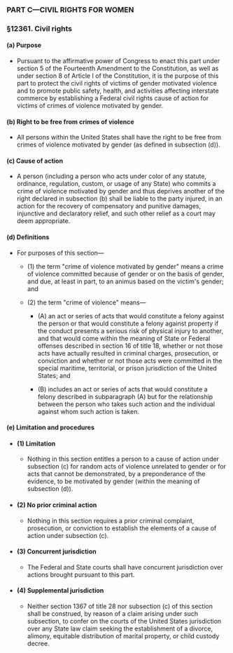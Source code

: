 ### PART C—CIVIL RIGHTS FOR WOMEN

### §12361. Civil rights
#### (a) Purpose
* Pursuant to the affirmative power of Congress to enact this part under section 5 of the Fourteenth Amendment to the Constitution, as well as under section 8 of Article I of the Constitution, it is the purpose of this part to protect the civil rights of victims of gender motivated violence and to promote public safety, health, and activities affecting interstate commerce by establishing a Federal civil rights cause of action for victims of crimes of violence motivated by gender.

#### (b) Right to be free from crimes of violence
* All persons within the United States shall have the right to be free from crimes of violence motivated by gender (as defined in subsection (d)).

#### (c) Cause of action
* A person (including a person who acts under color of any statute, ordinance, regulation, custom, or usage of any State) who commits a crime of violence motivated by gender and thus deprives another of the right declared in subsection (b) shall be liable to the party injured, in an action for the recovery of compensatory and punitive damages, injunctive and declaratory relief, and such other relief as a court may deem appropriate.

#### (d) Definitions
* For purposes of this section—

  * (1) the term "crime of violence motivated by gender" means a crime of violence committed because of gender or on the basis of gender, and due, at least in part, to an animus based on the victim's gender; and

  * (2) the term "crime of violence" means—

    * (A) an act or series of acts that would constitute a felony against the person or that would constitute a felony against property if the conduct presents a serious risk of physical injury to another, and that would come within the meaning of State or Federal offenses described in section 16 of title 18, whether or not those acts have actually resulted in criminal charges, prosecution, or conviction and whether or not those acts were committed in the special maritime, territorial, or prison jurisdiction of the United States; and

    * (B) includes an act or series of acts that would constitute a felony described in subparagraph (A) but for the relationship between the person who takes such action and the individual against whom such action is taken.

#### (e) Limitation and procedures
* #### (1) Limitation
  * Nothing in this section entitles a person to a cause of action under subsection (c) for random acts of violence unrelated to gender or for acts that cannot be demonstrated, by a preponderance of the evidence, to be motivated by gender (within the meaning of subsection (d)).

* #### (2) No prior criminal action
  * Nothing in this section requires a prior criminal complaint, prosecution, or conviction to establish the elements of a cause of action under subsection (c).

* #### (3) Concurrent jurisdiction
  * The Federal and State courts shall have concurrent jurisdiction over actions brought pursuant to this part.

* #### (4) Supplemental jurisdiction
  * Neither section 1367 of title 28 nor subsection (c) of this section shall be construed, by reason of a claim arising under such subsection, to confer on the courts of the United States jurisdiction over any State law claim seeking the establishment of a divorce, alimony, equitable distribution of marital property, or child custody decree.